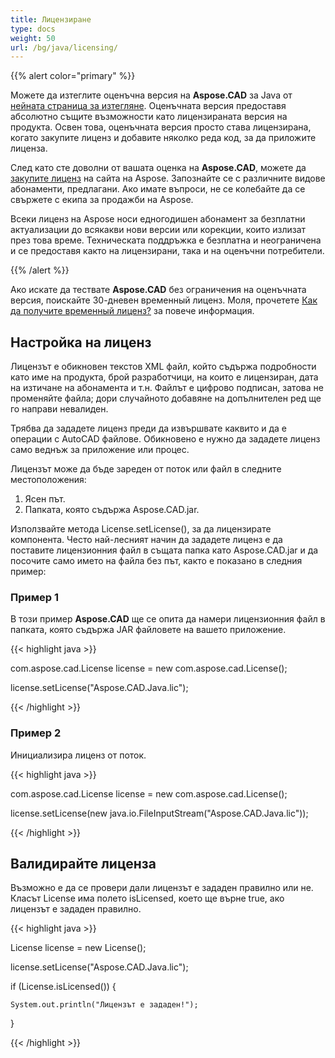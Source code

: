 ```yaml
---
title: Лицензиране
type: docs
weight: 50
url: /bg/java/licensing/
---
```


{{% alert color="primary" %}}

Можете да изтеглите оценъчна версия на **Aspose.CAD** за Java от [нейната страница за изтегляне](https://releases.aspose.com/java/repo/com/aspose/aspose-cad/). Оценъчната версия предоставя абсолютно същите възможности като лицензираната версия на продукта. Освен това, оценъчната версия просто става лицензирана, когато закупите лиценз и добавите няколко реда код, за да приложите лиценза.

След като сте доволни от вашата оценка на **Aspose.CAD**, можете да [закупите лиценз](https://purchase.aspose.com/buy) на сайта на Aspose. Запознайте се с различните видове абонаменти, предлагани. Ако имате въпроси, не се колебайте да се свържете с екипа за продажби на Aspose.

Всеки лиценз на Aspose носи едногодишен абонамент за безплатни актуализации до всякакви нови версии или корекции, които излизат през това време. Техническата поддръжка е безплатна и неограничена и се предоставя както на лицензирани, така и на оценъчни потребители.

{{% /alert %}}

Ако искате да тествате **Aspose.CAD** без ограничения на оценъчната версия, поискайте 30-дневен временный лиценз. Моля, прочетете [Как да получите временный лиценз?](https://purchase.aspose.com/temporary-license) за повече информация.

## **Настройка на лиценз**

Лицензът е обикновен текстов XML файл, който съдържа подробности като име на продукта, брой разработчици, на които е лицензиран, дата на изтичане на абонамента и т.н. Файлът е цифрово подписан, затова не променяйте файла; дори случайното добавяне на допълнителен ред ще го направи невалиден.

Трябва да зададете лиценз преди да извършвате каквито и да е операции с AutoCAD файлове. Обикновено е нужно да зададете лиценз само веднъж за приложение или процес.

Лицензът може да бъде зареден от поток или файл в следните местоположения:

1. Ясен път.
1. Папката, която съдържа Aspose.CAD.jar.

Използвайте метода License.setLicense(), за да лицензирате компонента. Често най-лесният начин да зададете лиценз е да поставите лицензионния файл в същата папка като Aspose.CAD.jar и да посочите само името на файла без път, както е показано в следния пример:

### **Пример 1**

В този пример **Aspose.CAD** ще се опита да намери лицензионния файл в папката, която съдържа JAR файловете на вашето приложение.

{{< highlight java >}}

com.aspose.cad.License license = new com.aspose.cad.License();

license.setLicense("Aspose.CAD.Java.lic");

{{< /highlight >}}

### **Пример 2**

Инициализира лиценз от поток.

{{< highlight java >}}

com.aspose.cad.License license = new com.aspose.cad.License();

license.setLicense(new java.io.FileInputStream("Aspose.CAD.Java.lic"));

{{< /highlight >}}

## **Валидирайте лиценза**

Възможно е да се провери дали лицензът е зададен правилно или не. Класът License има полето isLicensed, което ще върне true, ако лицензът е зададен правилно.

{{< highlight java >}}

License license = new License();

license.setLicense("Aspose.CAD.Java.lic");

if (License.isLicensed()) {

    System.out.println("Лицензът е зададен!");

}

{{< /highlight >}}
